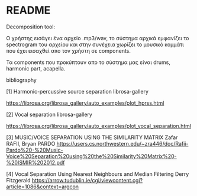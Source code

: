 # README
Decomposition tool: 

Ο χρήστης εισάγει ένα αρχείο .mp3/wav, το σύστημα αρχικά εμφανίζει το spectrogram του αρχείου και στην συνέχεια χωρίζει το μουσικό κομμάτι που έχει εισαχθεί απο τον χρήστη σε components. 

Τα components που προκύπτουν απο το σύστημα μας είναι drums, harmonic part, acapella. 




bibliography

[1] Harmonic-percussive source separation
librosa-gallery

https://librosa.org/librosa_gallery/auto_examples/plot_hprss.html

[2] Vocal separation
librosa-gallery

https://librosa.org/librosa_gallery/auto_examples/plot_vocal_separation.html

[3] MUSIC/VOICE SEPARATION USING THE SIMILARITY MATRIX
Zafar RAFII, Bryan PARDO
https://users.cs.northwestern.edu/~zra446/doc/Rafii-Pardo%20-%20Music-Voice%20Separation%20using%20the%20Similarity%20Matrix%20-%20ISMIR%202012.pdf

[4] Vocal Separation Using Nearest Neighbours and Median Filtering
Derry Fitzgerald 
https://arrow.tudublin.ie/cgi/viewcontent.cgi?article=1086&context=argcon
